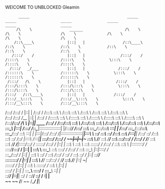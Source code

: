 WElCOME TO UNBLOCKED Gleamin



          _____                                            _____            _____                    _____                _____                    _____                    _____          
         /\    \                 ______                   /\    \          /\    \                  /\    \              /\    \                  /\    \                  /\    \         
        /::\____\               |::|   |                 /::\____\        /::\    \                /::\    \            /::\    \                /::\    \                /::\    \        
       /:::/    /               |::|   |                /:::/    /       /::::\    \              /::::\    \           \:::\    \              /::::\    \              /::::\    \       
      /:::/   _/___             |::|   |               /:::/    /       /::::::\    \            /::::::\    \           \:::\    \            /::::::\    \            /::::::\    \      
     /:::/   /\    \            |::|   |              /:::/    /       /:::/\:::\    \          /:::/\:::\    \           \:::\    \          /:::/\:::\    \          /:::/\:::\    \     
    /:::/   /::\____\           |::|   |             /:::/    /       /:::/__\:::\    \        /:::/__\:::\    \           \:::\    \        /:::/__\:::\    \        /:::/__\:::\    \    
   /:::/   /:::/    /           |::|   |            /:::/    /       /::::\   \:::\    \      /::::\   \:::\    \          /::::\    \      /::::\   \:::\    \      /::::\   \:::\    \   
  /:::/   /:::/   _/___         |::|   |           /:::/    /       /::::::\   \:::\    \    /::::::\   \:::\    \        /::::::\    \    /::::::\   \:::\    \    /::::::\   \:::\    \  
 /:::/___/:::/   /\    \  ______|::|___|___ ____  /:::/    /       /:::/\:::\   \:::\    \  /:::/\:::\   \:::\ ___\      /:::/\:::\    \  /:::/\:::\   \:::\    \  /:::/\:::\   \:::\____\ 
|:::|   /:::/   /::\____\|:::::::::::::::::|    |/:::/____/       /:::/  \:::\   \:::\____\/:::/__\:::\   \:::|    |    /:::/  \:::\____\/:::/__\:::\   \:::\____\/:::/  \:::\   \:::|    |
|:::|__/:::/   /:::/    /|:::::::::::::::::|____|\:::\    \       \::/    \:::\   \::/    /\:::\   \:::\  /:::|____|   /:::/    \::/    /\:::\   \:::\   \::/    /\::/   |::::\  /:::|____|
 \:::\/:::/   /:::/    /  ~~~~~~|::|~~~|~~~       \:::\    \       \/____/ \:::\   \/____/  \:::\   \:::\/:::/    /   /:::/    / \/____/  \:::\   \:::\   \/____/  \/____|:::::\/:::/    / 
  \::::::/   /:::/    /         |::|   |           \:::\    \               \:::\    \       \:::\   \::::::/    /   /:::/    /            \:::\   \:::\    \            |:::::::::/    /  
   \::::/___/:::/    /          |::|   |            \:::\    \               \:::\____\       \:::\   \::::/    /   /:::/    /              \:::\   \:::\____\           |::|\::::/    /   
    \:::\__/:::/    /           |::|   |             \:::\    \               \::/    /        \:::\  /:::/    /    \::/    /                \:::\   \::/    /           |::| \::/____/    
     \::::::::/    /            |::|   |              \:::\    \               \/____/          \:::\/:::/    /      \/____/                  \:::\   \/____/            |::|  ~|          
      \::::::/    /             |::|   |               \:::\    \                                \::::::/    /                                 \:::\    \                |::|   |          
       \::::/    /              |::|   |                \:::\____\                                \::::/    /                                   \:::\____\               \::|   |          
        \::/____/               |::|___|                 \::/    /                                 \::/____/                                     \::/    /                \:|   |          
         ~~                      ~~                       \/____/                                   ~~                                            \/____/                  \|___|          
                                                                                                                                                                                           
                                                                                                                 
                                                                                                                
 
